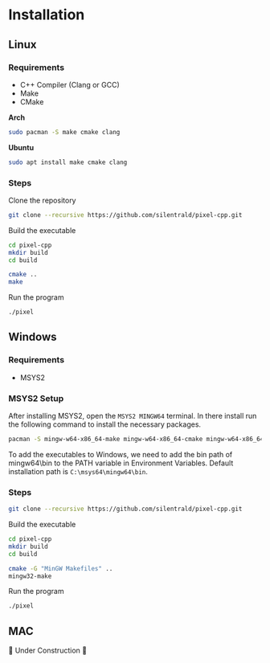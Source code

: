 # Installation

## Linux

### Requirements

- C++ Compiler (Clang or GCC)
- Make
- CMake

**Arch**
```sh
sudo pacman -S make cmake clang
```

**Ubuntu**
```sh
sudo apt install make cmake clang
```

### Steps

Clone the repository
```sh
git clone --recursive https://github.com/silentrald/pixel-cpp.git
```

Build the executable
```sh
cd pixel-cpp
mkdir build
cd build

cmake ..
make
```

Run the program
```sh
./pixel
```

## Windows

### Requirements

- MSYS2

### MSYS2 Setup

After installing MSYS2, open the `MSYS2 MINGW64` terminal.
In there install run the following command to install the necessary packages.

```sh
pacman -S mingw-w64-x86_64-make mingw-w64-x86_64-cmake mingw-w64-x86_64-freetype
```

To add the executables to Windows, we need to add the bin path of mingw64\bin to the PATH variable in Environment Variables. Default installation path is `C:\msys64\mingw64\bin`.

### Steps

```sh
git clone --recursive https://github.com/silentrald/pixel-cpp.git
```

Build the executable
```sh
cd pixel-cpp
mkdir build
cd build

cmake -G "MinGW Makefiles" ..
mingw32-make
```

Run the program
```sh
./pixel
```

## MAC

🚧 Under Construction 🚧
